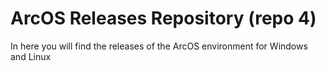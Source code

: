 # ArcOS Releases Repository (repo 4)

In here you will find the releases of the ArcOS environment for Windows and Linux
